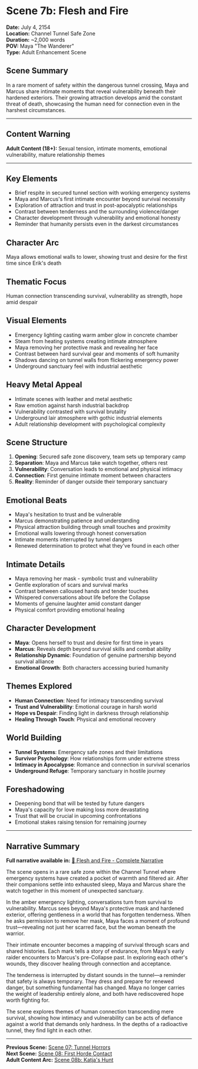 # Scene 7b: Flesh and Fire

**Date:** July 4, 2154  
**Location:** Channel Tunnel Safe Zone  
**Duration:** ~2,000 words  
**POV:** Maya "The Wanderer"  
**Type:** Adult Enhancement Scene  

## Scene Summary
In a rare moment of safety within the dangerous tunnel crossing, Maya and Marcus share intimate moments that reveal vulnerability beneath their hardened exteriors. Their growing attraction develops amid the constant threat of death, showcasing the human need for connection even in the harshest circumstances.

---

## Content Warning
**Adult Content (18+):** Sexual tension, intimate moments, emotional vulnerability, mature relationship themes

---

## Key Elements
- Brief respite in secured tunnel section with working emergency systems
- Maya and Marcus's first intimate encounter beyond survival necessity
- Exploration of attraction and trust in post-apocalyptic relationships
- Contrast between tenderness and the surrounding violence/danger
- Character development through vulnerability and emotional honesty
- Reminder that humanity persists even in the darkest circumstances

## Character Arc
Maya allows emotional walls to lower, showing trust and desire for the first time since Erik's death

## Thematic Focus
Human connection transcending survival, vulnerability as strength, hope amid despair

## Visual Elements
- Emergency lighting casting warm amber glow in concrete chamber
- Steam from heating systems creating intimate atmosphere
- Maya removing her protective mask and revealing her face
- Contrast between hard survival gear and moments of soft humanity
- Shadows dancing on tunnel walls from flickering emergency power
- Underground sanctuary feel with industrial aesthetic

## Heavy Metal Appeal
- Intimate scenes with leather and metal aesthetic
- Raw emotion against harsh industrial backdrop
- Vulnerability contrasted with survival brutality
- Underground lair atmosphere with gothic industrial elements
- Adult relationship development with psychological complexity

## Scene Structure
1. **Opening**: Secured safe zone discovery, team sets up temporary camp
2. **Separation**: Maya and Marcus take watch together, others rest
3. **Vulnerability**: Conversation leads to emotional and physical intimacy
4. **Connection**: First genuine intimate moment between characters
5. **Reality**: Reminder of danger outside their temporary sanctuary

## Emotional Beats
- Maya's hesitation to trust and be vulnerable
- Marcus demonstrating patience and understanding
- Physical attraction building through small touches and proximity
- Emotional walls lowering through honest conversation
- Intimate moments interrupted by tunnel dangers
- Renewed determination to protect what they've found in each other

## Intimate Details
- Maya removing her mask - symbolic trust and vulnerability
- Gentle exploration of scars and survival marks
- Contrast between calloused hands and tender touches
- Whispered conversations about life before the Collapse
- Moments of genuine laughter amid constant danger
- Physical comfort providing emotional healing

## Character Development
- **Maya**: Opens herself to trust and desire for first time in years
- **Marcus**: Reveals depth beyond survival skills and combat ability
- **Relationship Dynamic**: Foundation of genuine partnership beyond survival alliance
- **Emotional Growth**: Both characters accessing buried humanity

## Themes Explored
- **Human Connection**: Need for intimacy transcending survival
- **Trust and Vulnerability**: Emotional courage in harsh world
- **Hope vs Despair**: Finding light in darkness through relationship
- **Healing Through Touch**: Physical and emotional recovery

## World Building
- **Tunnel Systems**: Emergency safe zones and their limitations
- **Survivor Psychology**: How relationships form under extreme stress
- **Intimacy in Apocalypse**: Romance and connection in survival scenarios
- **Underground Refuge**: Temporary sanctuary in hostile journey

## Foreshadowing
- Deepening bond that will be tested by future dangers
- Maya's capacity for love making loss more devastating
- Trust that will be crucial in upcoming confrontations
- Emotional stakes raising tension for remaining journey

---

## Narrative Summary

**Full narrative available in:** [📖 Flesh and Fire - Complete Narrative](../narrative/scene-07b-flesh-and-fire-narrative.md)

The scene opens in a rare safe zone within the Channel Tunnel where emergency systems have created a pocket of warmth and filtered air. After their companions settle into exhausted sleep, Maya and Marcus share the watch together in this moment of unexpected sanctuary.

In the amber emergency lighting, conversations turn from survival to vulnerability. Marcus sees beyond Maya's protective mask and hardened exterior, offering gentleness in a world that has forgotten tenderness. When he asks permission to remove her mask, Maya faces a moment of profound trust—revealing not just her scarred face, but the woman beneath the warrior.

Their intimate encounter becomes a mapping of survival through scars and shared histories. Each mark tells a story of endurance, from Maya's early raider encounters to Marcus's pre-Collapse past. In exploring each other's wounds, they discover healing through connection and acceptance.

The tenderness is interrupted by distant sounds in the tunnel—a reminder that safety is always temporary. They dress and prepare for renewed danger, but something fundamental has changed. Maya no longer carries the weight of leadership entirely alone, and both have rediscovered hope worth fighting for.

The scene explores themes of human connection transcending mere survival, showing how intimacy and vulnerability can be acts of defiance against a world that demands only hardness. In the depths of a radioactive tunnel, they find light in each other.

---

**Previous Scene:** [Scene 07: Tunnel Horrors](scene-07-tunnel-horrors.md)  
**Next Scene:** [Scene 08: First Horde Contact](scene-08-first-horde-contact.md)  
**Adult Content Arc:** [Scene 08b: Katja's Hunt](scene-08b-katja-hunt.md)
